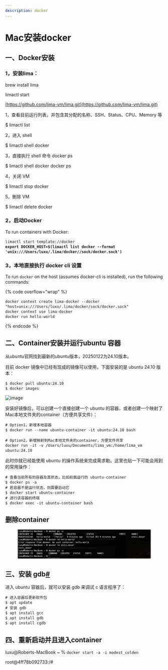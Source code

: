 ```yaml
---
description: docker
---
```


# Mac安装docker

## 一、Docker安装

### 1，安装lima：

brew install lima&#x20;

limactl start

[https://github.com/lima-vm/lima.git](https://github.com/lima-vm/lima.git)

1，查看目前运行列表，并包含其分配的名称、SSH、Status、CPU、Memory 等

$ limactl list

2，进入 shell

$ limactl shell docker

3，直接执行 shell 命令 docker ps

$ limactl shell docker docker ps

4，关闭 VM

$ limactl stop docker

5，刪除 VM

$ limactl delete docker

### 2，启动Docker

To run containers with Docker:

<pre data-overflow="wrap"><code>limactl start template://docker
<strong>export DOCKER_HOST=$(limactl list docker --format 'unix:///Users/luxu/.lima/docker//sock/docker.sock')
</strong></code></pre>

### 3，本地直接执行 docker cli 设置

To run `docker` on the host (assumes docker-cli is installed), run the following commands:

{% code overflow="wrap" %}
```
docker context create lima-docker --docker "host=unix:///Users/luxu/.lima/docker/sock/docker.sock"
docker context use lima-docker
docker run hello-world
```
{% endcode %}

## 二、Container安装并运行ubuntu 容器

从ubuntu官网找到最新的ubuntu版本，20250122为24.10版本。

目前 docker 镜像中已经有现成的镜像可以使用，下面安装的是 ubuntu 24.10 版本：

```
$ docker pull ubuntu:24.10
$ docker images 
```

![image](https://catwithtudou-5134.xlog.app/_next/image?url=https%3A%2F%2Fimg.zhengyua.cn%2Fblog%2F202402282342158.png\&w=3840\&q=75)

安装好镜像后，可以创建一个直接创建一个 ubuntu 的容器，或者创建一个映射了Mac本地文件夹的container（方便共享文件）：

```
# Option1，新增本地容器
$ docker run --name ubuntu-container -it ubuntu:24.10 bash

# Option2，新增映射到Mac本地文件夹的container，方便文件共享
docker run -it -v /Users/luxu/Documents/lima_vm:/home/lima_vm ubuntu:24.10
```

此时你就已经能使用 ubuntu 的操作系统来完成需求勒。这里也贴一下可能会用到的常用操作：

```
# 查看当前所有的容器及其状态，比如前面运行的 ubuntu-container
$ docker ps -a 
# 若容器不是运行状态，则需要启动它
$ docker start ubuntu-container
# 进行该容器的终端
$ docker exec -it ubuntu-container bash
```

## 删除container

<figure><img src=".gitbook/assets/image (1).png" alt=""><figcaption></figcaption></figure>

## 三、安装 gdb[#](https://catwithtudou-5134.xlog.app/Mac-da-jian-DockerUbuntu-huan-jing-zhi-chi-GDB?locale=zh#user-content-34-%E5%AE%89%E8%A3%85-gdb) <a href="#usercontent34-an-zhuang-gdb" id="usercontent34-an-zhuang-gdb"></a>

进入 ubuntu 容器后，就可以安装 gdb 来调试 c 语言程序了：

```
# 进入容器后更新软件包
$ apt update
# 安装 gdb
$ apt install gcc
$ apt install gdb
$ apt install cgdb
```

## 四、重新启动并且进入container

luxu@Roberts-MacBook \~ % `docker start -a -i modest_colden`

root@4ff78b092733:/#&#x20;
